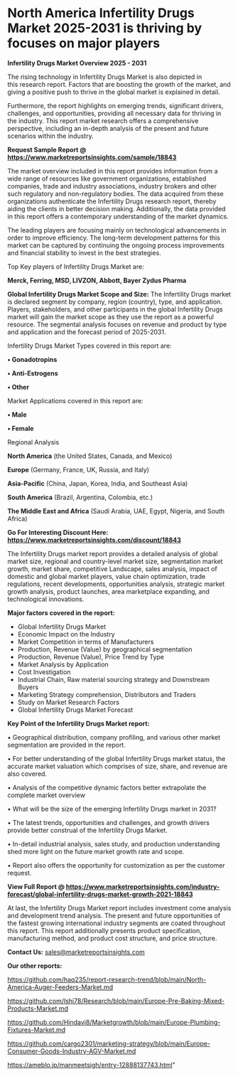 # North America Infertility Drugs Market 2025-2031 is thriving by focuses on major players

<Strong> Infertility Drugs Market Overview 2025 - 2031</strong>

The rising technology in Infertility Drugs Market is also depicted in this research report. Factors that are boosting the growth of the market, and giving a positive push to thrive in the global market is explained in detail.

Furthermore, the report highlights on emerging trends, significant drivers, challenges, and opportunities, providing all necessary data for thriving in the industry. This report market research offers a comprehensive perspective, including an in-depth analysis of the present and future scenarios within the industry.

<strong>Request Sample Report @ <a href=https://www.marketreportsinsights.com/sample/18843>https://www.marketreportsinsights.com/sample/18843</a></strong>

The market overview included in this report provides information from a wide range of resources like government organizations, established companies, trade and industry associations, industry brokers and other such regulatory and non-regulatory bodies. The data acquired from these organizations authenticate the Infertility Drugs research report, thereby aiding the clients in better decision making. Additionally, the data provided in this report offers a contemporary understanding of the market dynamics.

The leading players are focusing mainly on technological advancements in order to improve efficiency. The long-term development patterns for this market can be captured by continuing the ongoing process improvements and financial stability to invest in the best strategies.

Top Key players of Infertility Drugs Market are:

<strong>Merck, Ferring, MSD, LIVZON, Abbott, Bayer Zydus Pharma</strong>

<strong><b>Global Infertility Drugs Market Scope and Size:</b></strong>
The Infertility Drugs market is declared segment by company, region (country), type, and application. Players, stakeholders, and other participants in the global Infertility Drugs market will gain the market scope as they use the report as a powerful resource. The segmental analysis focuses on revenue and product by type and application and the forecast period of 2025-2031.

Infertility Drugs Market Types covered in this report are:

<strong>• Gonadotropins

• Anti-Estrogens

• Other</strong>

Market Applications covered in this report are:

<strong>• Male

• Female</strong> 

Regional Analysis

<strong>North America</strong> (the United States, Canada, and Mexico)

<strong>Europe</strong> (Germany, France, UK, Russia, and Italy)

<strong>Asia-Pacific</strong> (China, Japan, Korea, India, and Southeast Asia)

<strong>South America</strong> (Brazil, Argentina, Colombia, etc.)

<strong>The Middle East and Africa</strong> (Saudi Arabia, UAE, Egypt, Nigeria, and South Africa)

<strong>Go For Interesting Discount Here: <a href=https://www.marketreportsinsights.com/discount/18843>https://www.marketreportsinsights.com/discount/18843</a></strong>

The Infertility Drugs market report provides a detailed analysis of global market size, regional and country-level market size, segmentation market growth, market share, competitive Landscape, sales analysis, impact of domestic and global market players, value chain optimization, trade regulations, recent developments, opportunities analysis, strategic market growth analysis, product launches, area marketplace expanding, and technological innovations.

<strong><b>Major factors covered in the report:</b></strong>
<ul>
  <li>Global Infertility Drugs Market </li>
  <li>Economic Impact on the Industry</li>
  <li>Market Competition in terms of Manufacturers</li>
  <li>Production, Revenue (Value) by geographical segmentation</li>
  <li>Production, Revenue (Value), Price Trend by Type</li>
  <li>Market Analysis by Application</li>
  <li>Cost Investigation</li>
  <li>Industrial Chain, Raw material sourcing strategy and Downstream Buyers</li>
  <li>Marketing Strategy comprehension, Distributors and Traders</li>
  <li>Study on Market Research Factors</li>
  <li>Global Infertility Drugs Market Forecast</li>
</ul>

<strong><b>Key Point of the Infertility Drugs Market report:</b></strong>

• Geographical distribution, company profiling, and various other market segmentation are provided in the report.

• For better understanding of the global Infertility Drugs market status, the accurate market valuation which comprises of size, share, and revenue are also covered.

• Analysis of the competitive dynamic factors better extrapolate the complete market overview

• What will be the size of the emerging Infertility Drugs market in 2031?

• The latest trends, opportunities and challenges, and growth drivers provide better construal of the Infertility Drugs Market.

• In-detail industrial analysis, sales study, and production understanding shed more light on the future market growth rate and scope.

• Report also offers the opportunity for customization as per the customer request.

<strong><b>View Full Report @ <a href=https://www.marketreportsinsights.com/industry-forecast/global-infertility-drugs-market-growth-2021-18843>https://www.marketreportsinsights.com/industry-forecast/global-infertility-drugs-market-growth-2021-18843</a></b></strong>


At last, the Infertility Drugs Market report includes investment come analysis and development trend analysis. The present and future opportunities of the fastest growing international industry segments are coated throughout this report. This report additionally presents product specification, manufacturing method, and product cost structure, and price structure.

<strong>Contact Us:</strong>
sales@marketreportsinsights.com

<strong>Our other reports:</strong>

<a href=https://github.com/haq235/report-research-trend/blob/main/North-America-Auger-Feeders-Market.md>https://github.com/haq235/report-research-trend/blob/main/North-America-Auger-Feeders-Market.md</a>

<a href=https://github.com/Ishi78/Research/blob/main/Europe-Pre-Baking-Mixed-Products-Market.md>https://github.com/Ishi78/Research/blob/main/Europe-Pre-Baking-Mixed-Products-Market.md</a>

<a href=https://github.com/Hindavi8/Marketgrowth/blob/main/Europe-Plumbing-Fixtures-Market.md>https://github.com/Hindavi8/Marketgrowth/blob/main/Europe-Plumbing-Fixtures-Market.md</a>

<a href=https://github.com/cargo2301/marketing-strategy/blob/main/Europe-Consumer-Goods-Industry-AGV-Market.md>https://github.com/cargo2301/marketing-strategy/blob/main/Europe-Consumer-Goods-Industry-AGV-Market.md</a>

<a href=https://ameblo.jp/manmeetsigh/entry-12888137743.html>https://ameblo.jp/manmeetsigh/entry-12888137743.html</a>"
